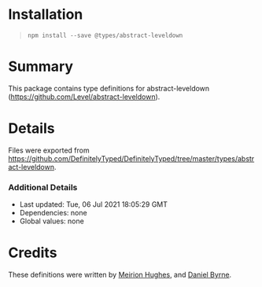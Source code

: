# Installation
> `npm install --save @types/abstract-leveldown`

# Summary
This package contains type definitions for abstract-leveldown (https://github.com/Level/abstract-leveldown).

# Details
Files were exported from https://github.com/DefinitelyTyped/DefinitelyTyped/tree/master/types/abstract-leveldown.

### Additional Details
 * Last updated: Tue, 06 Jul 2021 18:05:29 GMT
 * Dependencies: none
 * Global values: none

# Credits
These definitions were written by [Meirion Hughes](https://github.com/MeirionHughes), and [Daniel Byrne](https://github.com/danwbyrne).

